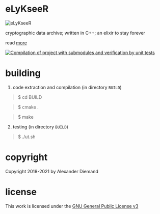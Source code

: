 # eLyKseeR

![eLyKseeR](https://www.elykseer.com/wp-content/uploads/2017/11/lxricon2.png)

cryptographic data archive; written in C++; an elixir to stay forever

read [more](https://github.com/eLyKseeR/elykseer-cpp)

[![Compilation of project with submodules and verification by unit tests](https://github.com/eLyKseeR/elykseer-cpp/actions/workflows/CI.yml/badge.svg?branch=main)](https://github.com/eLyKseeR/elykseer-cpp/actions/workflows/CI.yml)

# building

1. code extraction and compilation (in directory `BUILD`)

> $ cd BUILD

> $ cmake .

> $ make

2. testing (in directory `BUILD`)

> $ ./ut.sh


# copyright

Copyright 2018-2021 by Alexander Diemand

# license

This work is licensed under the 
[GNU General Public License v3](https://www.gnu.org/licenses/gpl.html)


